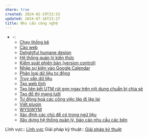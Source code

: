 ```yaml
---
share: true
created: 2024-02-29T23:53
updated: 2024-07-16T23:27
title: Nhu cầu công nghệ
---
```


- \-: 
    - [Chạy thống kê](./Ch%E1%BA%A1y%20th%E1%BB%91ng%20k%C3%AA.md)
    - [Cào web](./C%C3%A0o%20web.md)
    - [Delightful humane design](./Delightful%20humane%20design.md)
    - [Hệ thống quản lý kiến thức](./H%E1%BB%87%20th%E1%BB%91ng%20qu%E1%BA%A3n%20l%C3%BD%20ki%E1%BA%BFn%20th%E1%BB%A9c.md)
    - [Kiểm soát phiên bản (version control)](./Ki%E1%BB%83m%20so%C3%A1t%20phi%C3%AAn%20b%E1%BA%A3n%20(version%20control).md)
    - [Nhập sự kiện vào Google Calendar](./Nh%E1%BA%ADp%20s%E1%BB%B1%20ki%E1%BB%87n%20v%C3%A0o%20Google%20Calendar.md)
    - [Phân loại dữ liệu tự động](./Ph%C3%A2n%20lo%E1%BA%A1i%20d%E1%BB%AF%20li%E1%BB%87u%20t%E1%BB%B1%20%C4%91%E1%BB%99ng.md)
    - [Truy vấn dữ liệu](./Truy%20v%E1%BA%A5n%20d%E1%BB%AF%20li%E1%BB%87u.md)
    - [Tạo web tĩnh](./T%E1%BA%A1o%20web%20t%C4%A9nh.md)
    - [Tạo liên kết UTM rút gọn ngay trên nội dung chuẩn bị chia sẻ](./T%E1%BA%A1o%20li%C3%AAn%20k%E1%BA%BFt%20UTM%20r%C3%BAt%20g%E1%BB%8Dn%20ngay%20tr%C3%AAn%20n%E1%BB%99i%20dung%20chu%E1%BA%A9n%20b%E1%BB%8B%20chia%20s%E1%BA%BB.md)
    - [Tạo đồ thị mạng lưới](./T%E1%BA%A1o%20%C4%91%E1%BB%93%20th%E1%BB%8B%20m%E1%BA%A1ng%20l%C6%B0%E1%BB%9Bi.md)
    - [Tự động hoá các công việc lặp đi lặp lại](./T%E1%BB%B1%20%C4%91%E1%BB%99ng%20ho%C3%A1%20c%C3%A1c%20c%C3%B4ng%20vi%E1%BB%87c%20l%E1%BA%B7p%20%C4%91i%20l%E1%BA%B7p%20l%E1%BA%A1i.md)
    - [Viết plugin](./Vi%E1%BA%BFt%20plugin.md)
    - [WYSIWYM](./WYSIWYM.md)
    - [Xác định các chủ đề có trong ngữ liệu](./X%C3%A1c%20%C4%91%E1%BB%8Bnh%20c%C3%A1c%20ch%E1%BB%A7%20%C4%91%E1%BB%81%20c%C3%B3%20trong%20ng%E1%BB%AF%20li%E1%BB%87u.md)
    - [Xây dựng hệ thống quản lý, báo cáo nhu cầu các bên](./X%C3%A2y%20d%E1%BB%B1ng%20h%E1%BB%87%20th%E1%BB%91ng%20qu%E1%BA%A3n%20l%C3%BD,%20b%C3%A1o%20c%C3%A1o%20nhu%20c%E1%BA%A7u%20c%C3%A1c%20b%C3%AAn.md)


Lĩnh vực:: [Lĩnh vực](../L%C4%A9nh%20v%E1%BB%B1c/index.md)
Giải pháp kỹ thuật:: [Giải pháp kỹ thuật](../Gi%E1%BA%A3i%20ph%C3%A1p%20k%E1%BB%B9%20thu%E1%BA%ADt/index.md)

